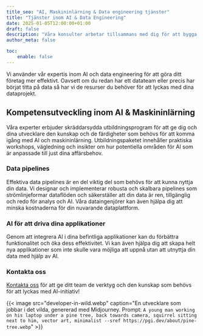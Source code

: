 ```yaml
---
title_seo: "AI, Maskininlärning & Data engineering tjänster"
title: "Tjänster inom AI & Data Engineering"
date: 2025-01-05T12:00:00+01:00
draft: false
description: "Våra konsulter arbetar tillsammans med dig för att bygga innovativa lösningar för ett hållbart och rättvist samhälle. Ta kontakt med oss för att göra din verksamhet mer effektiv med hjälp av AI och data!"
author_meta: false

toc:
    enable: false
---
```


Vi använder vår expertis inom AI och data engineering för att göra ditt företag mer effektivt. Oavsett om du redan har ett datateam eller precis har börjat titta på data så har vi de resurser du behöver för att lyckas med dina dataprojekt.

## Kompetensutveckling inom AI & Maskininlärning

Våra experter erbjuder skräddarsydda utbildningsprogram för att ge dig och dina utvecklare den kunskap och de färdigheter som behövs för att komma igång med AI och maskininlärning. Utbildningspaketet innehåller praktiska workshops, vägledning och insikter om hur potentiella områden för AI som är anpassade till just dina affärsbehov.

### Data pipelines

Effektiva data pipelines är en del viktig del som behövs för att kunna nyttja din data. Vi designar och implementerar robusta och skalbara pipelines som strömlinjeformar dataflöden och säkerställer att din data är ren, tillgänglig och redo för analys och AI. Våra dataingenjörer kan även hjälpa dig att minska kostnaderna för din nuvarande dataplattform.

### AI för att driva dina applikationer

Genom att integrera AI i dina befintliga applikationer kan du förbättra funktionalitet och öka dess effektivitet. Vi kan även hjälpa dig att skapa helt nya applikationer som inte skulle vara möjliga att uppnå utan att utnyttja din data med hjälp av AI.

### Kontakta oss  
[Kontakta oss](/sv/) för att ge ditt team de verktyg och den kunskap som behövs för att lyckas med AI-initiativ!

{{< image src="developer-in-wild.webp" caption="En utvecklare som jobbar i det vilda, genererad med Midjourney. Prompt: `A young man working on his laptop under a pine tree, back towards camera, squirrel sitting next to him, vector art, minimalist --sref https://pgi.dev/about/pine-tree.webp`" >}}